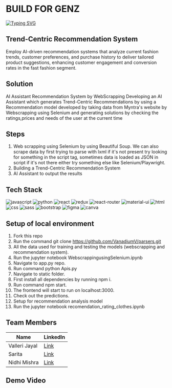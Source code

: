 # BUILD FOR GENZ

[![Typing SVG](https://readme-typing-svg.herokuapp.com?font=Righteous&color=F567F7&size=65&center=true&vCenter=true&width=2000&height=90&lines=Problem+Statement+:+;+Trend+Centric+Recommendation+System)](https://git.io/typing-svg)

## Trend-Centric Recommendation System
Employ AI-driven recommendation systems that analyze current fashion trends, customer preferences,
and purchase history to deliver tailored product suggestions, enhancing customer engagement and conversion rates in the fast fashion segment.

## Solution 
AI Assistant Recommendation System by WebScrapping 
Developing an AI Assistant which generates Trend-Centric Recommendations by using a Recommendation model developed by taking data 
from Myntra's website by Webscrapping using Selenium and generating solutions by checking the ratings,prices and needs of the user 
at the current time 

## Steps
1. Web scrapping using Selenium by using Beautiful Soup. We can also scrape data by first trying to parse with lxml if it's not present try looking for something in the script tag, sometimes data is loaded as JSON in script if it's not there either try something else like Selenium/Playwright.
2. Building a Trend-Centric Recommendation System
3. AI Assistant to output the results

## Tech Stack
![javascript](https://img.shields.io/badge/JavaScript-323330?style=for-the-badge&logo=javascript&logoColor=F7DF1E)
![python](https://img.shields.io/badge/Python-3776AB?style=for-the-badge&logo=python&logoColor=white)
![react](https://img.shields.io/badge/React-20232A?style=for-the-badge&logo=react&logoColor=61DAFB)
![redux](https://img.shields.io/badge/Redux-593D88?style=for-the-badge&logo=redux&logoColor=white)
![react-router](https://img.shields.io/badge/React_Router-CA4245?style=for-the-badge&logo=react-router&logoColor=white)
![material-ui](https://img.shields.io/badge/Material_UI-0081CB?style=for-the-badge&logo=mui&logoColor=white)
![html](https://img.shields.io/badge/HTML5-E34F26?style=for-the-badge&logo=html5&logoColor=white)
![css](https://img.shields.io/badge/CSS3-1572B6?style=for-the-badge&logo=css3&logoColor=white)
![sass](https://img.shields.io/badge/SASS-CC6699?style=for-the-badge&logo=sass&logoColor=white)
![bootstrap](https://img.shields.io/badge/Bootstrap-563D7C?style=for-the-badge&logo=bootstrap&logoColor=white)
![figma](https://img.shields.io/badge/figma-000000?style=for-the-badge&logo=figma&logoColor=white)
![canva](https://img.shields.io/badge/canva-00C4CC?style=for-the-badge&logo=canva&logoColor=white)

## Setup of local environment

1. Fork this repo
2. Run the command git clone https://github.com/VanadiumV/parsers.git
3. All the data used for training and testing the models (webscrapping and recommendation system).
4. Run the jupyter notebook WebscrappingusingSelenium.ipynb
5. Navigate to app.py repo.
6. Run command python Apis.py
7. Navigate to static folder.
8. First install all dependencies by running npm i.
9. Run command npm start.
10. The frontend will start to run on localhost:3000.
11. Check out the predictions.
12. Setup for recommendation analysis model
13. Run the jupyter notebook recomendation_rating_clothes.ipynb

## Team Members
| Name | LinkedIn |  
| --- | --- | 
| Valleri Jayal | [Link](https://www.linkedin.com/in/valleri-j-71040121a/) | 
| Sarita | [Link](https://www.linkedin.com/in/sarita021/) | 
| Nidhi Mishra |  [Link](https://www.linkedin.com/in/nidhimishra1604/) |

## Demo Video
